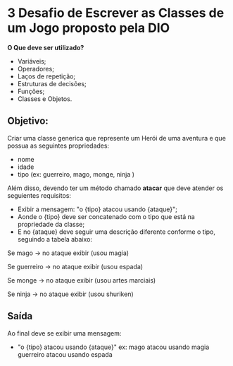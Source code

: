 # 3 Desafio de Escrever as Classes de um Jogo proposto pela DIO

**O Que deve ser utilizado?**

- Variáveis;
- Operadores;
- Laços de repetição;
- Estruturas de decisões;
- Funções;
- Classes e Objetos.

## Objetivo:

Criar uma classe generica que represente um Herói de uma aventura e que possua as seguintes propriedades:

- nome
- idade
- tipo (ex: guerreiro, mago, monge, ninja )

Além disso, devendo ter um método chamado **atacar** que deve atender os seguientes requisitos:

- Exibir a mensagem: "o {tipo} atacou usando {ataque}";
- Aonde o {tipo} deve ser concatenado com o tipo que está na propriedade da classe;
- E no {ataque} deve seguir uma descrição diferente conforme o tipo, seguindo a tabela abaixo:

Se mago -> no ataque exibir (usou magia)

Se guerreiro -> no ataque exibir (usou espada)

Se monge -> no ataque exibir (usou artes marciais)

Se ninja -> no ataque exibir (usou shuriken)

## Saída

Ao final deve se exibir uma mensagem:

- "o {tipo} atacou usando {ataque}"
  ex: mago atacou usando magia
  guerreiro atacou usando espada
 